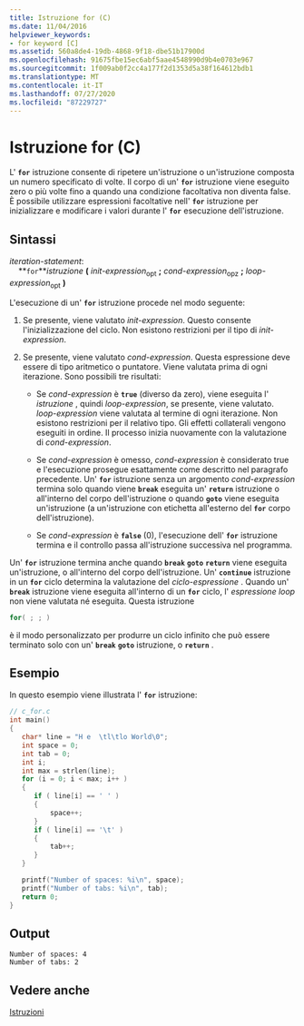 ```yaml
---
title: Istruzione for (C)
ms.date: 11/04/2016
helpviewer_keywords:
- for keyword [C]
ms.assetid: 560a8de4-19db-4868-9f18-dbe51b17900d
ms.openlocfilehash: 91675fbe15ec6abf5aae4548990d9b4e0703e967
ms.sourcegitcommit: 1f009ab0f2cc4a177f2d1353d5a38f164612bdb1
ms.translationtype: MT
ms.contentlocale: it-IT
ms.lasthandoff: 07/27/2020
ms.locfileid: "87229727"
---
```

# <a name="for-statement-c"></a>Istruzione for (C)

L' **`for`** istruzione consente di ripetere un'istruzione o un'istruzione composta un numero specificato di volte. Il corpo di un' **`for`** istruzione viene eseguito zero o più volte fino a quando una condizione facoltativa non diventa false. È possibile utilizzare espressioni facoltative nell' **`for`** istruzione per inizializzare e modificare i valori durante l' **`for`** esecuzione dell'istruzione.

## <a name="syntax"></a>Sintassi

*iteration-statement*:<br/>
&nbsp;&nbsp;&nbsp;&nbsp;**`for`***istruzione* **(** *init-expression*<sub>opt</sub> **;** *cond-expression*<sub>opz</sub> **;** *loop-expression*<sub>opt</sub> **)**

L'esecuzione di un' **`for`** istruzione procede nel modo seguente:

1. Se presente, viene valutato *init-expression*. Questo consente l'inizializzazione del ciclo. Non esistono restrizioni per il tipo di *init-expression*.

1. Se presente, viene valutato *cond-expression*. Questa espressione deve essere di tipo aritmetico o puntatore. Viene valutata prima di ogni iterazione. Sono possibili tre risultati:

   - Se *cond-expression* è **`true`** (diverso da zero), viene eseguita l' *istruzione* , quindi *loop-expression*, se presente, viene valutato. *loop-expression* viene valutata al termine di ogni iterazione. Non esistono restrizioni per il relativo tipo. Gli effetti collaterali vengono eseguiti in ordine. Il processo inizia nuovamente con la valutazione di *cond-expression*.

   - Se *cond-expression* è omesso, *cond-expression* è considerato true e l'esecuzione prosegue esattamente come descritto nel paragrafo precedente. Un' **`for`** istruzione senza un argomento *cond-expression* termina solo quando viene **`break`** eseguita un' **`return`** istruzione o all'interno del corpo dell'istruzione o quando **`goto`** viene eseguita un'istruzione (a un'istruzione con etichetta all'esterno del **`for`** corpo dell'istruzione).

   - Se *cond-expression* è **`false`** (0), l'esecuzione dell' **`for`** istruzione termina e il controllo passa all'istruzione successiva nel programma.

Un' **`for`** istruzione termina anche quando **`break`** **`goto`** **`return`** viene eseguita un'istruzione, o all'interno del corpo dell'istruzione. Un' **`continue`** istruzione in un **`for`** ciclo determina la valutazione del *ciclo-espressione* . Quando un' **`break`** istruzione viene eseguita all'interno di un **`for`** ciclo, l' *espressione loop* non viene valutata né eseguita. Questa istruzione

```C
for( ; ; )
```

è il modo personalizzato per produrre un ciclo infinito che può essere terminato solo con un' **`break`** **`goto`** istruzione, o **`return`** .

## <a name="example"></a>Esempio

In questo esempio viene illustrata l' **`for`** istruzione:

```C
// c_for.c
int main()
{
   char* line = "H e  \tl\tlo World\0";
   int space = 0;
   int tab = 0;
   int i;
   int max = strlen(line);
   for (i = 0; i < max; i++ )
   {
      if ( line[i] == ' ' )
      {
          space++;
      }
      if ( line[i] == '\t' )
      {
          tab++;
      }
   }

   printf("Number of spaces: %i\n", space);
   printf("Number of tabs: %i\n", tab);
   return 0;
}
```

## <a name="output"></a>Output

```Output
Number of spaces: 4
Number of tabs: 2
```

## <a name="see-also"></a>Vedere anche

[Istruzioni](../c-language/statements-c.md)
